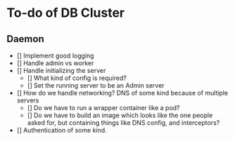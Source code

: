 # To-do of DB Cluster

## Daemon

- [] Implement good logging
- [] Handle admin vs worker
- [] Handle initializing the server
  - [] What kind of config is required?
  - [] Set the running server to be an Admin server
- [] How do we handle networking? DNS of some kind because of multiple servers
  - [] Do we have to run a wrapper container like a pod?
  - [] Do we have to build an image which looks like the one people asked for, but containing things like DNS config, and interceptors?
- [] Authentication of some kind.

